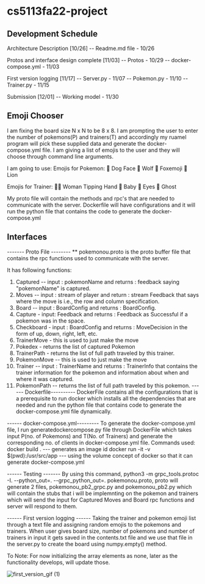# cs5113fa22-project

## Development Schedule

 Architecture Description [10/26]
 -- Readme.md file - 10/26

 Protos and interface design complete [11/03]
  -- Protos - 10/29
  -- docker-compose.yml - 11/03

 First version logging [11/17]
 -- Server.py - 11/07
 -- Pokemon.py - 11/10
 -- Trainer.py - 11/15

 Submission [12/01]
 -- Working model - 11/30

 ## Emoji Chooser

 I am fixing the board size N x N to be 8 x 8.
 I am prompting the user to enter the number of pokemons(P) and trainers(T) and accordingly my ruamel program will pick these supplied data and generate the  docker-compose.yml file.
 I am giving a list of emojis to the user and they will choose through command line arguments.

 I am going to use:
 Emojis for Pokemon:
 🐶 Dog Face
 🐺 Wolf
 🦊 Foxemoji
 🦁 Lion

 Emojis for Trainer: 
 💁‍♀️ Woman Tipping Hand
 👶 Baby
 👀 Eyes
 👻 Ghost
 
 My proto file will contain the methods and rpc's that are needed to communicate with the server.
 Dockerfile will have configurations and it will run the python file that contains the code to generate the docker-compose.yml

 ##  Interfaces
 ------- Proto File --------
 ** pokemonou.proto is the proto buffer file that contains the rpc functions used to communicate with the server.
 
 It has following functions:
 1) Captured -- input : pokemonName and returns : feedback saying "pokemonName" is captured.
 2) Moves -- input : stream of player and return : stream Feedback that says where the move is i.e., the row and column specification.
 3) Board -- input : BoardConfig and returns : BoardConfig.
 4) Capture - input: Feedback and returns : Feedback as Successful if a pokemon was in the space.
 5) Checkboard - input : BoardConfig and returns : MoveDecision in the form of up, down, right, left, etc.
 6) TrainerMove - this is used to just make the move
 7) Pokedex - returns the list of captured Pokemon
 8) TrainerPath - returns the list of full path traveled by this trainer.
 9) PokemonMove -- this is used to just make the move
 10) Trainer -- input : TrainerName and returns : TrainerInfo that contains the trainer information for the pokemon and information about when and where it was captured.
 11) PokemonPath -- returns the list of full path traveled by this pokemon.
------ Dockerfile----------
DockerFile contains all the configurations that is a prerequisite to run docker which installs all the dependencies that are needed and run the python file that contains code to generate the docker-compose.yml file dynamically.
 
------ docker-compose.yml---------
 To generate the docker-compose.yml file, I run generatedockercompose.py file through DockerFile which takes input P(no. of Pokemons) and T(No. of Trainers) and generate the corresponding no. of clients in docker-compose.yml file. 
 Commands used:
  docker build . --- generates an image id
  docker run -it -v $(pwd):/usr/src/app <imageid> --- using the volume concept of docker so that it can generate docker-compose.yml
 
------ Testing -------
By using this command, python3 -m grpc_tools.protoc -I. --python_out=. --grpc_python_out=. pokemonou.proto,
proto will generate 2 files, pokemonou_pb2_grpc.py and pokemonou_pb2.py which will contain the stubs that i will be implemnting on the pokemon and trainers which will send the input for Captured Moves and Board rpc functions and server will respond to them.

------ First version logging ------
Taking the trainer and pokemon emoji list through a text file and assigning random emojis to the pokemons and trainers. When user gives board size, number of pokemons and number of trainers in input it gets saved in the contents.txt file and we use that file in the server.py to create the board using numpy.empty() method. 

To Note: For now initializing the array elements as none, later as the functionality develops, will update those. 


![first_version_gif (1)](https://user-images.githubusercontent.com/114453254/202829395-1a5da473-aa91-4012-904a-ee58be2425c8.gif)



